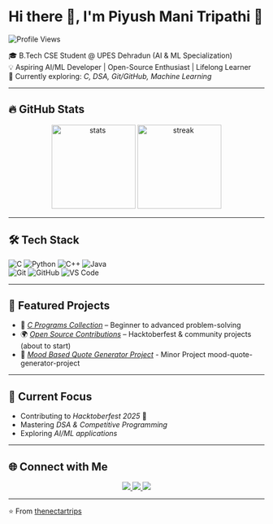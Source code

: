 # Hi there 👋, I'm Piyush Mani Tripathi  🙂
![Profile Views](https://komarev.com/ghpvc/?username=thenectartrips&color=blue)


🎓 B.Tech CSE Student @ UPES Dehradun (AI & ML Specialization)  
💡 Aspiring AI/ML Developer | Open-Source Enthusiast | Lifelong Learner  
🌱 Currently exploring: *C, DSA, Git/GitHub, Machine Learning*  

---

## 🔥 GitHub Stats
<p align="center">
  <img src="https://github-readme-stats.vercel.app/api?username=thenectartrips&show_icons=true&theme=radical" alt="stats" height="165"/>
  <img src="https://github-readme-streak-stats.herokuapp.com/?user=thenectartrips&theme=radical" alt="streak" height="165"/>
</p>

---

## 🛠 Tech Stack
![C](https://img.shields.io/badge/C-00599C?style=for-the-badge&logo=c&logoColor=white)
![Python](https://img.shields.io/badge/Python-3776AB?style=for-the-badge&logo=python&logoColor=white)
![C++](https://img.shields.io/badge/C++-00599C?style=for-the-badge&logo=cplusplus&logoColor=white)
![Java](https://img.shields.io/badge/Java-007396?style=for-the-badge&logo=java&logoColor=white)  
![Git](https://img.shields.io/badge/Git-F05032?style=for-the-badge&logo=git&logoColor=white)
![GitHub](https://img.shields.io/badge/GitHub-181717?style=for-the-badge&logo=github&logoColor=white)
![VS Code](https://img.shields.io/badge/VS_Code-0078D4?style=for-the-badge&logo=visual-studio-code&logoColor=white)

---

## 📂 Featured Projects
- 🔢 *[C Programs Collection](#)* – Beginner to advanced problem-solving  
- 🌍 *[Open Source Contributions](#)* – Hacktoberfest & community projects (about to start)
- 🎯 *[Mood Based Quote Generator Project](#)* -  Minor Project mood-quote-generator-project

---

## 🌱 Current Focus
- Contributing to *Hacktoberfest 2025* 🎉  
- Mastering *DSA & Competitive Programming*  
- Exploring *AI/ML applications*  

---

## 🌐 Connect with Me
<p align="center">
  <a href="https://www.linkedin.com/in/piyush-mani-tripathi-308929283/">
    <img src="https://img.shields.io/badge/LinkedIn-0A66C2?style=for-the-badge&logo=linkedin&logoColor=white"/>
  </a>
  <a href="https://github.com/thenectartrips">
    <img src="https://img.shields.io/badge/GitHub-181717?style=for-the-badge&logo=github&logoColor=white"/>
  </a>
  <a href="https://twitter.com/thenectartrips">
    <img src="https://img.shields.io/badge/Twitter-1DA1F2?style=for-the-badge&logo=twitter&logoColor=white"/>
  </a>
</p>

---

⭐ From [thenectartrips](https://github.com/thenectartrips)
